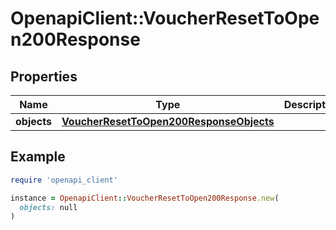 # OpenapiClient::VoucherResetToOpen200Response

## Properties

| Name | Type | Description | Notes |
| ---- | ---- | ----------- | ----- |
| **objects** | [**VoucherResetToOpen200ResponseObjects**](VoucherResetToOpen200ResponseObjects.md) |  | [optional] |

## Example

```ruby
require 'openapi_client'

instance = OpenapiClient::VoucherResetToOpen200Response.new(
  objects: null
)
```

